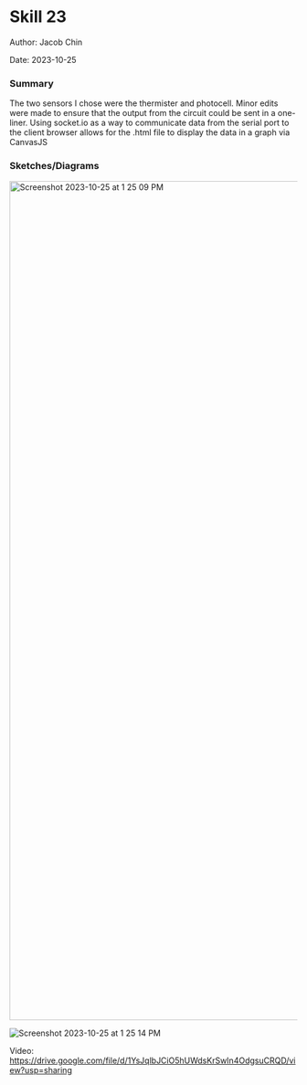 #  Skill 23

Author: Jacob Chin

Date: 2023-10-25


### Summary
The two sensors I chose were the thermister and photocell. Minor edits were made to ensure that the output from the circuit could be sent in a one-liner. Using socket.io as a way to communicate data from the serial port to the client browser allows for the .html file to display the data in a graph via CanvasJS

### Sketches/Diagrams
<img width="1470" alt="Screenshot 2023-10-25 at 1 25 09 PM" src="https://github.com/BU-EC444/Chin-Jacob/assets/108195485/365140d3-87f3-4cc9-ab98-e08eeac0f8da">

![Screenshot 2023-10-25 at 1 25 14 PM](https://github.com/BU-EC444/Chin-Jacob/assets/108195485/a9134fed-2429-49ac-bb89-51ec5a6615c0)


Video: https://drive.google.com/file/d/1YsJqlbJCiO5hUWdsKrSwIn4OdgsuCRQD/view?usp=sharing
